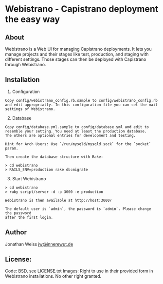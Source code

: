 # Webistrano - Capistrano deployment the easy way


## About
  Webistrano is a Web UI for managing Capistrano deployments.
  It lets you manage projects and their stages like test, production, 
  and staging with different settings. Those stages can then
  be deployed with Capistrano through Webistrano.


## Installation

  1. Configuration
  
    Copy config/webistrano_config.rb.sample to config/webistrano_config.rb
    and edit appropriatly. In this configuration file you can set the mail
    settings of Webistrano.
  
  2. Database
  
    Copy config/database.yml.sample to config/database.yml and edit to
    resemble your setting. You need at least the production database.
    The others are optional entries for development and testing.
 
    Hint for Arch Users: Use `/run/mysqld/mysqld.sock` for the `socket` param.

    Then create the database structure with Rake:
  
    > cd webistrano
    > RAILS_ENV=production rake db:migrate
  
  3. Start Webistrano  
  
    > cd webistrano
    > ruby script/server -d -p 3000 -e production
  
    Webistrano is then available at http://host:3000/
  
    The default user is `admin`, the password is `admin`. Please change the password
    after the first login.


## Author
  Jonathan Weiss <jw@innerewut.de>


## License: 
  Code: BSD, see LICENSE.txt
  Images: Right to use in their provided form in Webistrano installations. No other right granted.

